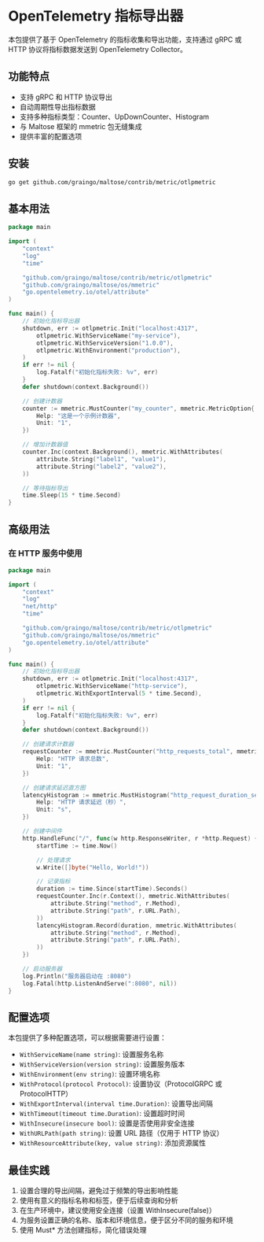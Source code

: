 # OpenTelemetry 指标导出器

本包提供了基于 OpenTelemetry 的指标收集和导出功能，支持通过 gRPC 或 HTTP 协议将指标数据发送到 OpenTelemetry Collector。

## 功能特点

- 支持 gRPC 和 HTTP 协议导出
- 自动周期性导出指标数据
- 支持多种指标类型：Counter、UpDownCounter、Histogram
- 与 Maltose 框架的 mmetric 包无缝集成
- 提供丰富的配置选项

## 安装

```bash
go get github.com/graingo/maltose/contrib/metric/otlpmetric
```

## 基本用法

```go
package main

import (
	"context"
	"log"
	"time"

	"github.com/graingo/maltose/contrib/metric/otlpmetric"
	"github.com/graingo/maltose/os/mmetric"
	"go.opentelemetry.io/otel/attribute"
)

func main() {
	// 初始化指标导出器
	shutdown, err := otlpmetric.Init("localhost:4317",
		otlpmetric.WithServiceName("my-service"),
		otlpmetric.WithServiceVersion("1.0.0"),
		otlpmetric.WithEnvironment("production"),
	)
	if err != nil {
		log.Fatalf("初始化指标失败: %v", err)
	}
	defer shutdown(context.Background())

	// 创建计数器
	counter := mmetric.MustCounter("my_counter", mmetric.MetricOption{
		Help: "这是一个示例计数器",
		Unit: "1",
	})

	// 增加计数器值
	counter.Inc(context.Background(), mmetric.WithAttributes(
		attribute.String("label1", "value1"),
		attribute.String("label2", "value2"),
	))

	// 等待指标导出
	time.Sleep(15 * time.Second)
}
```

## 高级用法

### 在 HTTP 服务中使用

```go
package main

import (
	"context"
	"log"
	"net/http"
	"time"

	"github.com/graingo/maltose/contrib/metric/otlpmetric"
	"github.com/graingo/maltose/os/mmetric"
	"go.opentelemetry.io/otel/attribute"
)

func main() {
	// 初始化指标导出器
	shutdown, err := otlpmetric.Init("localhost:4317",
		otlpmetric.WithServiceName("http-service"),
		otlpmetric.WithExportInterval(5 * time.Second),
	)
	if err != nil {
		log.Fatalf("初始化指标失败: %v", err)
	}
	defer shutdown(context.Background())

	// 创建请求计数器
	requestCounter := mmetric.MustCounter("http_requests_total", mmetric.MetricOption{
		Help: "HTTP 请求总数",
		Unit: "1",
	})

	// 创建请求延迟直方图
	latencyHistogram := mmetric.MustHistogram("http_request_duration_seconds", mmetric.MetricOption{
		Help: "HTTP 请求延迟（秒）",
		Unit: "s",
	})

	// 创建中间件
	http.HandleFunc("/", func(w http.ResponseWriter, r *http.Request) {
		startTime := time.Now()

		// 处理请求
		w.Write([]byte("Hello, World!"))

		// 记录指标
		duration := time.Since(startTime).Seconds()
		requestCounter.Inc(r.Context(), mmetric.WithAttributes(
			attribute.String("method", r.Method),
			attribute.String("path", r.URL.Path),
		))
		latencyHistogram.Record(duration, mmetric.WithAttributes(
			attribute.String("method", r.Method),
			attribute.String("path", r.URL.Path),
		))
	})

	// 启动服务器
	log.Println("服务器启动在 :8080")
	log.Fatal(http.ListenAndServe(":8080", nil))
}
```

## 配置选项

本包提供了多种配置选项，可以根据需要进行设置：

- `WithServiceName(name string)`: 设置服务名称
- `WithServiceVersion(version string)`: 设置服务版本
- `WithEnvironment(env string)`: 设置环境名称
- `WithProtocol(protocol Protocol)`: 设置协议（ProtocolGRPC 或 ProtocolHTTP）
- `WithExportInterval(interval time.Duration)`: 设置导出间隔
- `WithTimeout(timeout time.Duration)`: 设置超时时间
- `WithInsecure(insecure bool)`: 设置是否使用非安全连接
- `WithURLPath(path string)`: 设置 URL 路径（仅用于 HTTP 协议）
- `WithResourceAttribute(key, value string)`: 添加资源属性

## 最佳实践

1. 设置合理的导出间隔，避免过于频繁的导出影响性能
2. 使用有意义的指标名称和标签，便于后续查询和分析
3. 在生产环境中，建议使用安全连接（设置 WithInsecure(false)）
4. 为服务设置正确的名称、版本和环境信息，便于区分不同的服务和环境
5. 使用 Must\* 方法创建指标，简化错误处理
